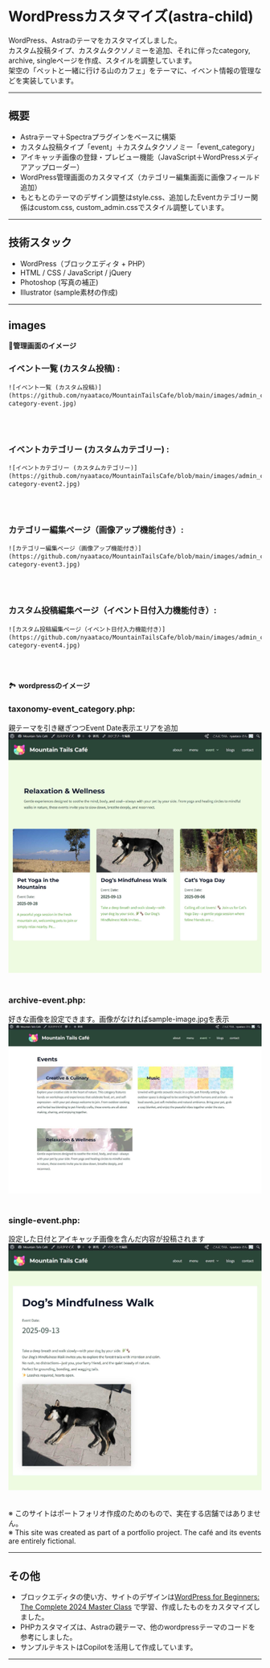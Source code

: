 # WordPressカスタマイズ(astra-child)

WordPress、Astraのテーマをカスタマイズしました。  
カスタム投稿タイプ、カスタムタクソノミーを追加、それに伴ったcategory, archive, singleページを作成、スタイルを調整しています。  
架空の「ペットと一緒に行ける山のカフェ」をテーマに、イベント情報の管理などを実装しています。

---

## 概要

- Astraテーマ＋Spectraプラグインをベースに構築
- カスタム投稿タイプ「event」＋カスタムタクソノミー「event_category」
- アイキャッチ画像の登録・プレビュー機能（JavaScript＋WordPressメディアアップローダー）
- WordPress管理画面のカスタマイズ（カテゴリー編集画面に画像フィールド追加）
- もともとのテーマのデザイン調整はstyle.css、追加したEventカテゴリー関係はcustom.css, custom_admin.cssでスタイル調整しています。


---

## 技術スタック

- WordPress（ブロックエディタ + PHP）
- HTML / CSS / JavaScript / jQuery
- Photoshop (写真の補正)
- Illustrator (sample素材の作成)

---

## images

🧩**管理画面のイメージ**
<br>
### イベント一覧 (カスタム投稿) :  
    ![イベント一覧 (カスタム投稿)](https://github.com/nyaataco/MountainTailsCafe/blob/main/images/admin_custom-category-event.jpg)
<br><br>
### イベントカテゴリー (カスタムカテゴリー) :  
    ![イベントカテゴリー (カスタムカテゴリー)](https://github.com/nyaataco/MountainTailsCafe/blob/main/images/admin_custom-category-event2.jpg)
<br><br>
### カテゴリー編集ページ（画像アップ機能付き）:  
    ![カテゴリー編集ページ（画像アップ機能付き）](https://github.com/nyaataco/MountainTailsCafe/blob/main/images/admin_custom-category-event3.jpg)
<br><br>
### カスタム投稿編集ページ（イベント日付入力機能付き）:  
    ![カスタム投稿編集ページ（イベント日付入力機能付き）](https://github.com/nyaataco/MountainTailsCafe/blob/main/images/admin_custom-category-event4.jpg)
<br><br>

🏞️ **wordpressのイメージ**
<br>
### taxonomy-event_category.php:  
親テーマを引き継ぎつつEvent Date表示エリアを追加  
    ![taxonomy-event_category.php](https://github.com/nyaataco/MountainTailsCafe/blob/main/images/taxonomy-event_category.jpg)
<br><br>
### archive-event.php:  
好きな画像を設定できます。画像がなければsample-image.jpgを表示  
    ![archive-event.php](https://github.com/nyaataco/MountainTailsCafe/blob/main/images/archive-event.jpg)
<br><br>
### single-event.php:  
設定した日付とアイキャッチ画像を含んだ内容が投稿されます  
    ![single-event.php](https://github.com/nyaataco/MountainTailsCafe/blob/main/images/single-event.jpg)
<br><br>

※ このサイトはポートフォリオ作成のためのもので、実在する店舗ではありません。  
※ This site was created as part of a portfolio project. The café and its events are entirely fictional.

---

## その他

- ブロックエディタの使い方、サイトのデザインは[WordPress for Beginners: The Complete 2024 Master Class](https://www.udemy.com/course/wordpress-for-beginners-the-complete-2019-wordpress-guide/?srsltid=AfmBOopa9PHOUjp1yTAU0-mgcL3QsbAvhoZ2r616mu-TsvPkbAOE1wbK&couponCode=PMNVD2525) で学習、作成したものをカスタマイズしました。
- PHPカスタマイズは、Astraの親テーマ、他のwordpressテーマのコードを参考にしました。
- サンプルテキストはCopilotを活用して作成しています。

---

